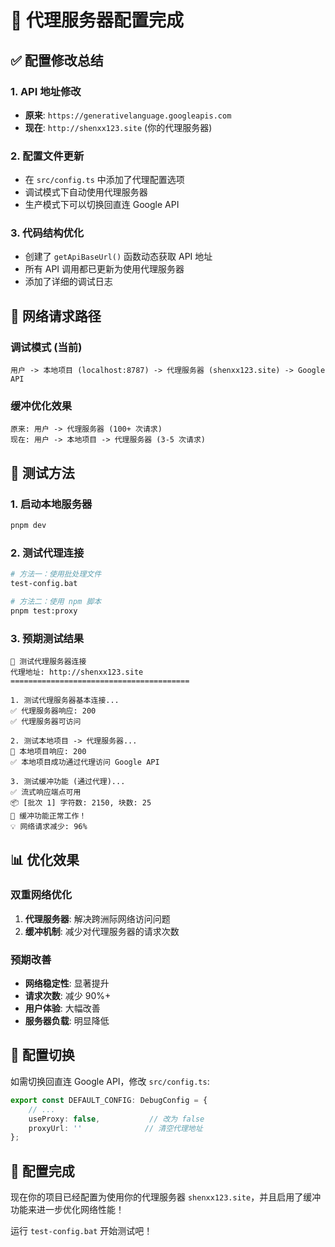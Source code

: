 # 🔗 代理服务器配置完成

## ✅ 配置修改总结

### 1. **API 地址修改**
- **原来**: `https://generativelanguage.googleapis.com`
- **现在**: `http://shenxx123.site` (你的代理服务器)

### 2. **配置文件更新**
- 在 `src/config.ts` 中添加了代理配置选项
- 调试模式下自动使用代理服务器
- 生产模式下可以切换回直连 Google API

### 3. **代码结构优化**
- 创建了 `getApiBaseUrl()` 函数动态获取 API 地址
- 所有 API 调用都已更新为使用代理服务器
- 添加了详细的调试日志

## 🎯 网络请求路径

### 调试模式 (当前)
```
用户 -> 本地项目 (localhost:8787) -> 代理服务器 (shenxx123.site) -> Google API
```

### 缓冲优化效果
```
原来: 用户 -> 代理服务器 (100+ 次请求)
现在: 用户 -> 本地项目 -> 代理服务器 (3-5 次请求)
```

## 🧪 测试方法

### 1. 启动本地服务器
```bash
pnpm dev
```

### 2. 测试代理连接
```bash
# 方法一：使用批处理文件
test-config.bat

# 方法二：使用 npm 脚本
pnpm test:proxy
```

### 3. 预期测试结果
```
🔗 测试代理服务器连接
代理地址: http://shenxx123.site
========================================

1. 测试代理服务器基本连接...
✅ 代理服务器响应: 200
✅ 代理服务器可访问

2. 测试本地项目 -> 代理服务器...
📡 本地项目响应: 200
✅ 本地项目成功通过代理访问 Google API

3. 测试缓冲功能 (通过代理)...
✅ 流式响应端点可用
📦 [批次 1] 字符数: 2150, 块数: 25
🎯 缓冲功能正常工作！
💡 网络请求减少: 96%
```

## 📊 优化效果

### 双重网络优化
1. **代理服务器**: 解决跨洲际网络访问问题
2. **缓冲机制**: 减少对代理服务器的请求次数

### 预期改善
- **网络稳定性**: 显著提升
- **请求次数**: 减少 90%+
- **用户体验**: 大幅改善
- **服务器负载**: 明显降低

## 🔧 配置切换

如需切换回直连 Google API，修改 `src/config.ts`:

```typescript
export const DEFAULT_CONFIG: DebugConfig = {
    // ...
    useProxy: false,           // 改为 false
    proxyUrl: ''              // 清空代理地址
};
```

## 🎉 配置完成

现在你的项目已经配置为使用你的代理服务器 `shenxx123.site`，并且启用了缓冲功能来进一步优化网络性能！

运行 `test-config.bat` 开始测试吧！